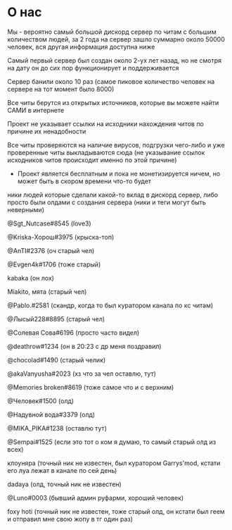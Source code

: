 # О нас

Мы - вероятно самый большой дискорд сервер по читам с большим количеством людей, за 2 года на сервер зашло суммарно около 50000 человек, вся другая информация доступна ниже


Самый первый сервер был создан около 2-ух лет назад, но не смотря на дату он до сих пор функционирует и поддерживается

Сервер банили около 10 раз (самое пиковое количество человек на сервере на тот момент было 8000) 

Все читы берутся из открытых источников, которые вы можете найти САМИ в интернете

Проект не указывает ссылки на исходники нахождения читов по причине их ненадобности

Все читы проверяются на наличие вирусов, подгрузки чего-либо и уже проверенные читы выкладываются сюда (не указывание ссылок исходников читов происходит именно по этой причине) 


- Проект является бесплатным и пока не монетизируется ничем, но может быть в скором времени что-то будет


ники людей которые сделали какой-то вклад в дискорд сервер, либо просто были олдами с создания сервера (ники и теги могут быть неверными) 

@Sgt_Nutcase#8545 (love3) 

@Kriska-Хорош#3975 (крыска-топ) 

@AnTI#2376  (оч старый чел) 

@Evgen4k#1706 (тоже старый) 

kabaka (он лох) 

Miakito, мята (старый чел) 

@Pablo.#2581 (скандр, когда то был куратором канала по кс читам) 

@Лысый228#8895 (старый чел) 

@Солевая Сова#6196 (просто часто видел) 

@deathrow#1234  (он в 20:23 с др меня поздравил) 

@chocolad#1490 (старый челик) 

@akaVanyusha#2023 (хз что за чел оставлю, тут) 

@Memories broken#8619 (тоже самое что и с верхним) 

@Человек#1500 (олд) 

@Надувной вода#3379 (олд) 

@MIKA_PIKA#1238  (оставлю тут)

@Sempai#1525 (если это тот о ком я думаю, то самый старый олд из всех) 

клоуняра (точный ник не известен, был куратором Garrys'mod, кстати его луа лежат в канале по сей день) 

dadaya (олд, точный ник не известен) 

@Luno#0003 (бывший админ руфарми, хороший человек) 

foxy hoti (точный ник не известен, тоже старый олд, он кстати был геем и отправил мне свою жопу в тг один раз) 


